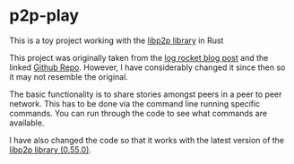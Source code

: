 # p2p-play
This is a toy project working with the [libp2p library](https://github.com/libp2p/rust-libp2p) in Rust

This project was originally taken from the [log rocket blog post](https://blog.logrocket.com/libp2p-tutorial-build-a-peer-to-peer-app-in-rust/) and the linked [Github Repo](https://github.com/zupzup/rust-peer-to-peer-example).  However, I have considerably changed it since then so it may not resemble the original.

The basic functionality is to share stories amongst peers in a peer to peer network.  This has to be done via the command line running specific commands.  You can run through the code to see what commands are available.

I have also changed the code so that it works with the latest version of the [libp2p library (0.55.0)](https://github.com/libp2p/rust-libp2p/releases/tag/v0.55.0).



